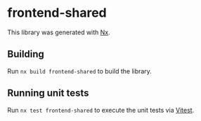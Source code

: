 # frontend-shared

This library was generated with [Nx](https://nx.dev).

## Building

Run `nx build frontend-shared` to build the library.

## Running unit tests

Run `nx test frontend-shared` to execute the unit tests via [Vitest](https://vitest.dev/).
